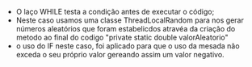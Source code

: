 - O laço WHILE testa a condição antes de executar o código;
- Neste caso usamos uma classe ThreadLocalRandom para nos gerar números aleatórios que foram estabelicdos atravéa da criação do metodo ao final do codigo "private static double valorAleatorio"
- o uso do IF neste caso, foi aplicado para que o uso da mesada não exceda o seu próprio valor gereando assim um valor negativo.